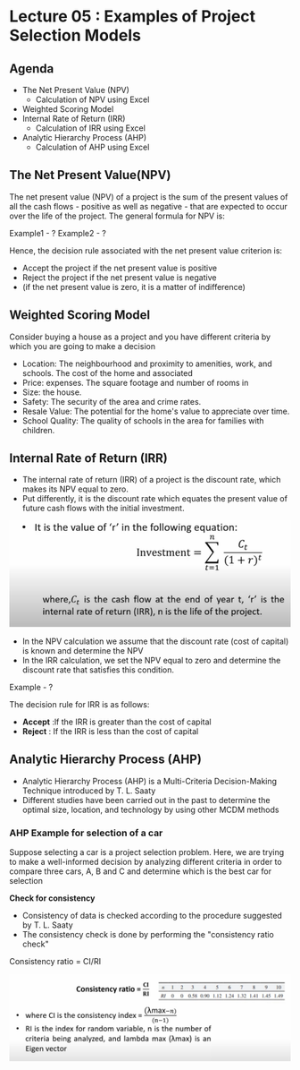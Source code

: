 # Lecture 05 : Examples of Project Selection Models

## Agenda

* The Net Present Value (NPV)
    * Calculation of NPV using Excel
* Weighted Scoring Model
* Internal Rate of Return (IRR)
  * Calculation of IRR using Excel
* Analytic Hierarchy Process (AHP)
    * Calculation of AHP using Excel

## The Net Present Value(NPV)
The net present value (NPV) of a project is the sum of the present values of
all the cash flows - positive as well as negative - that are expected to occur
over the life of the project. The general formula for NPV is:

Example1 - ?
Example2 - ?

Hence, the decision rule associated with the net present value criterion is:
* Accept the project if the net present value is positive
* Reject the project if the net present value is negative
* (if the net present value is zero, it is a matter of indifference)

## Weighted Scoring Model
Consider buying a house as a project and you have different criteria by
which you are going to make a decision

* Location: The neighbourhood and proximity to
amenities, work, and schools.
The cost of the home and associated
* Price:
expenses.
The square footage and number of rooms in
* Size:
the house.
* Safety: The security of the area and crime rates.
* Resale Value: The potential for the home's value to
appreciate over time.
* School Quality: The quality of schools in the area
for families with children.

## Internal Rate of Return (IRR)
* The internal rate of return (IRR) of a project is the discount rate, which
makes its NPV equal to zero.
* Put differently, it is the discount rate which equates the present value of
future cash flows with the initial investment.

![alt text](image-12.png)

* In the NPV calculation we assume that the discount rate (cost of capital)
is known and determine the NPV
* In the IRR calculation, we set the NPV equal to zero and determine the
discount rate that satisfies this condition.

Example - ?

The decision rule for IRR is as follows:  
* **Accept** :lf the IRR is greater than the cost of capital
* **Reject** : If the IRR is less than the cost of capital

## Analytic Hierarchy Process (AHP)

* Analytic Hierarchy Process (AHP) is a Multi-Criteria Decision-Making Technique introduced by T. L. Saaty
* Different studies have been carried out in the past to determine the optimal
size, location, and technology by using other MCDM methods

### AHP Example for selection of a car
Suppose selecting a car is a project selection problem.
Here, we are trying to make a well-informed decision by analyzing
different criteria in order to compare three cars, A, B and C and
determine which is the best car for selection

**Check for consistency**
* Consistency of data is checked according to the procedure suggested by T. L. Saaty
* The consistency check is done by performing the "consistency ratio check"

Consistency ratio = CI/RI

![alt text](image-13.png)